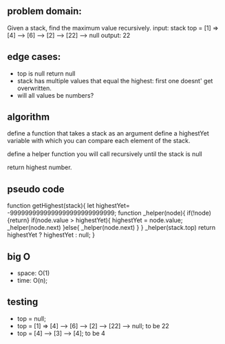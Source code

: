 ## problem domain:
Given a stack, find the maximum value recursively. 
input:
stack  top = [1] => [4] --> [6] --> [2] --> [22] --> null
output: 22

## edge cases: 
- top is null return null
- stack has multiple values that equal the highest: first one doesnt' get overwritten.
- will all values be numbers?
## algorithm
define a function that takes a stack as an argument
define a highestYet variable with which you can compare each element of the stack.

define a helper function you will call recursively until the stack is null

return highest number.

## pseudo code
function getHighest(stack){
    let highestYet= -9999999999999999999999999999;
    function _helper(node){
        if(!node){return}
        if(node.value > highestYet){
            highestYet = node.value;
            _helper(node.next)
        }else{
        _helper(node.next)
        }
    }
    _helper(stack.top)
    return highestYet ? highestYet : null;
}
## big O 
- space: O(1)
- time: O(n);
## testing 
- top = null;
- top = [1] => [4] --> [6] --> [2] --> [22] --> null; to be 22
- top = [4] --> [3] --> [4]; to be 4
